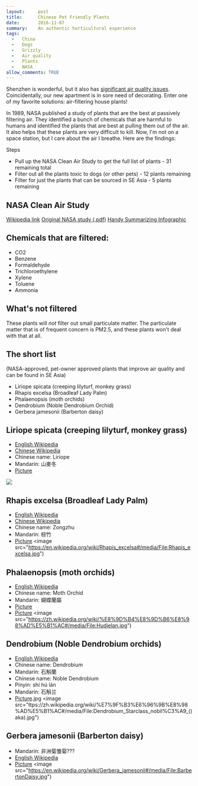 ```yaml
---
layout:     post
title:      Chinese Pet Friendly Plants
date:       2016-11-07
summary:    An authentic horticultural experience
tags: 
  -   China 
  -   Dogs
  -   Grizzly
  -   Air quality
  -   Plants
  -   NASA
allow_comments: TRUE
---
```


Shenzhen is wonderful, but it also has [significant air quality issues](http://aqicn.org/city/shenzhen). Coincidentally, our new apartment is in sore need of decorating. Enter one of my favorite solutions: air-filtering house plants! 

In 1989, NASA published a study of plants that are the best at passively filtering air. They identified a bunch of chemicals that are harmful to humans and identified the plants that are best at pulling them out of the air. It also helps that these plants are very difficult to kill. Now, I'm not on a space station, but I care about the air I breathe. Here are the findings:

Steps
* Pull up the NASA Clean Air Study to get the full list of plants - 31 remaining total
* Filter out all the plants toxic to dogs (or other pets) - 12 plants remaining
* Filter for just the plants that can be sourced in SE Asia - 5 plants remaining

## NASA Clean Air Study 
[Wikipedia link](https://en.wikipedia.org/wiki/NASA_Clean_Air_Study)
[Original NASA study (.pdf)](http://ntrs.nasa.gov/archive/nasa/casi.ntrs.nasa.gov/19930073077.pdf)
[Handy Summarizing Infographic](https://www.lovethegarden.com/community/fun-facts/nasa-guide-air-filtering-houseplants)

##  Chemicals that are filtered:
* CO2
* Benzene
* Formaldehyde
* Trichloroethylene
* Xylene
* Toluene
* Ammonia

##  What's not filtered
These plants will _not_ filter out small particulate matter. The particulate matter that is of frequent concern is PM2.5, and these plants won't deal with that at all. 

## The short list 
(NASA-approved, pet-owner approved plants that improve air quality and can be found in SE Asia)

* Liriope spicata (creeping lilyturf, monkey grass)
* Rhapis excelsa (Broadleaf Lady Palm)
* Phalaenopsis (moth orchids)
* Dendrobium (Noble Dendrobium Orchid)
* Gerbera jamesonii (Barberton daisy)

## Liriope spicata (creeping lilyturf, monkey grass)
* [English Wikipedia](https://en.wikipedia.org/wiki/Liriope_spicata)
* [Chinese Wikipedia](https://zh.wikipedia.org/wiki/%E5%B1%B1%E9%BA%A5%E5%86%AC)
* Chinese name: Liriope
* Mandarin: 山麥冬
* [Picture](https://en.wikipedia.org/wiki/Liriope_spicata#/media/File:LyriopeSpicata_wb.jpg)
<image src="https://en.wikipedia.org/wiki/Liriope_spicata#/media/File:LyriopeSpicata_wb.jpg">

## Rhapis excelsa (Broadleaf Lady Palm)
* [English Wikipedia](https://en.wikipedia.org/wiki/Rhapis_excelsa)
* [Chinese Wikipedia](https://zh.wikipedia.org/wiki/%E6%A3%95%E7%AB%B9)
* Chinese name: Zongzhu
* Mandarin: 棕竹
* [Picture](https://en.wikipedia.org/wiki/Rhapis_excelsa#/media/File:Rhapis_excelsa.jpg)
<image src="https://en.wikipedia.org/wiki/Rhapis_excelsa#/media/File:Rhapis_excelsa.jpg")

## Phalaenopsis (moth orchids)
* [English Wikipedia](https://en.wikipedia.org/wiki/Phalaenopsis)
* Chinese name: Moth Orchid
* Mandarin: 蝴蝶蘭屬
* [Picture](https://en.wikipedia.org/wiki/Phalaenopsis#/media/File:Orchid_Phalaenopsis_hybrid.jpg)
* [Picture](https://zh.wikipedia.org/wiki/%E8%9D%B4%E8%9D%B6%E8%98%AD%E5%B1%AC#/media/File:Hudielan.jpg)
<image src="https://zh.wikipedia.org/wiki/%E8%9D%B4%E8%9D%B6%E8%98%AD%E5%B1%AC#/media/File:Hudielan.jpg")

## Dendrobium (Noble Dendrobium orchids)
* [English Wikipedia](https://en.wikipedia.org/wiki/Dendrobium_nobile)
* Chinese name: Dendrobium
* Mandarin: 石斛蘭
* Chinese name: Noble Dendrobium 
* Pinyin: shí hú lán
* Mandarin: 石斛兰 
* [Picture](https://zh.wikipedia.org/wiki/%E7%9F%B3%E6%96%9B%E8%98%AD%E5%B1%AC#/media/File:Dendrobium_Starclass_nobil%C3%A9_()aka).jpg
<image src="ttps://zh.wikipedia.org/wiki/%E7%9F%B3%E6%96%9B%E8%98%AD%E5%B1%AC#/media/File:Dendrobium_Starclass_nobil%C3%A9_()aka).jpg")

## Gerbera jamesonii (Barberton daisy)
* Mandarin: 非洲菊雏菊???
* [English Wikipedia](https://en.wikipedia.org/wiki/Gerbera_jamesonii)
* [Picture](https://en.wikipedia.org/wiki/Gerbera_jamesonii#/media/File:BarbertonDaisy.jpg)
<image src="https://en.wikipedia.org/wiki/Gerbera_jamesonii#/media/File:BarbertonDaisy.jpg")
